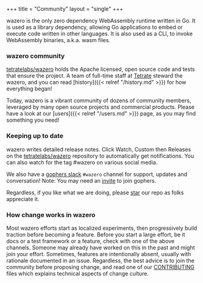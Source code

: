 +++
title = "Community"
layout = "single"
+++

wazero is the only zero dependency WebAssembly runtime written in Go. It is
used as a library dependency, allowing Go applications to embed or execute code
written in other languages. It is also used as a CLI, to invoke WebAssembly
binaries, a.k.a. wasm files.

### wazero community

[tetratelabs/wazero][1] holds the Apache licensed, open source code and tests
that ensure the project. A team of full-time staff at [Tetrate](https://tetrate.io/)
steward the wazero, and you can read [history]({{< relref "/history.md" >}}) for how everything
began!

Today, wazero is a vibrant community of dozens of community members,
leveraged by many open source projects and commercial products. Please have a
look at our [users]({{< relref "/users.md" >}}) page, as you may find something you need!

### Keeping up to date

wazero writes detailed release notes. Click Watch, Custom then Releases on the
[tetratelabs/wazero][1] repository to automatically get notifications. You can
also watch for the tag #wazero on various social media.

We also have a [gophers slack](https://gophers.slack.com/) `#wazero` channel
for support, updates and conversation! Note: You may need an [invite][2] to
join gophers.

Regardless, if you like what we are doing, please [star][3] our repo as folks
appreciate it.

### How change works in wazero

Most wazero efforts start as localized experiments, then progressively build
traction before becoming a feature. Before you start a large effort, be it docs or
a test framework or a feature, check with one of the above channels. Someone may
already have worked on this in the past and might join your effort. Sometimes,
features are intentionally absent, usually with rationale documented in an issue.
Regardless, the best advice is to join the community before proposing change, and
read one of our [CONTRIBUTING](https://github.com/tetratelabs/wazero/blob/main/CONTRIBUTING.md) files
which explains technical aspects of change culture.

[1]: https://github.com/tetratelabs/wazero
[2]: https://invite.slack.golangbridge.org/
[3]: https://github.com/tetratelabs/wazero/stargazers
